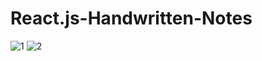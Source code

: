
# React.js-Handwritten-Notes
![1](https://github.com/atultembhekar/React.js-Handwritten-Notes/assets/127327717/9c3e337f-63f4-4730-aaa8-fcee6fa460bb)
![2](https://github.com/atultembhekar/React.js-Handwritten-Notes/assets/127327717/43cb9e8f-7472-45bb-b6a2-105ced08dcac)
